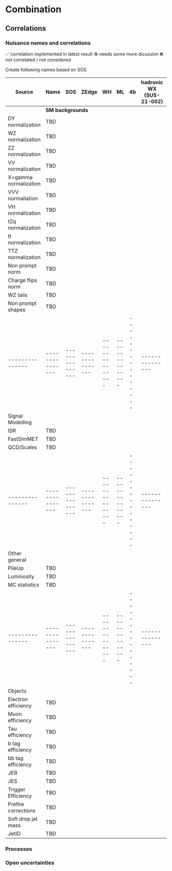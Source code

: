 # Combination

## Correlations

### Nuisance names and correlations

:white_check_mark: correlation implemented in latest result
:recycle: needs some more dicussion
:x: not correlated / not considered

Create following names based on SOS

|	Source	|	Name	|	SOS	|	ZEdge	|	WH	|	ML	|	4b	|	hadronic WX (SUS-21-002)	|	Comment	|	Correlation implemented	|
|	---------------	|	---------------	|	---------------	|	---------------	|	---------------	|	---------------	|		---------------|---------------|	---------------	|	---------------	|
|	<td colspan=10> **SM backgrounds**
|	DY normalization	|	TBD	|		|		|		|		|		|		|		|		|
|	WZ normalization	|	TBD	|		|		|		|		|		|		|		|		|
|	ZZ normalization	|	TBD	|		|		|		|		|		|		|		|		|
|	VV normalization	|	TBD	|		|		|		|		|		|		|		|		|
|	X+gamma normalization	|	TBD	|		|		|		|		|		|		|		|		|
|	VVV normaliation	|	TBD	|		|		|		|		|		|		|		|		|
|	VH normalization	|	TBD	|		|		|		|		|		|		|		|		|
|	tZq normalization	|	TBD	|		|		|		|		|		|		|		|		|
|	tt normalization	|	TBD	|		|		|		|		|		|		|		|		|
|	TTZ normalization	|	TBD	|		|		|		|		|		|		|		|		|
|	Non prompt norm	|	TBD	|		|		|		|		|		|		|		|		|
|	Charge flips norm	|	TBD	|		|		|		|		|		|		|		|		|
|	WZ tails	|	TBD	|		|		|		|		|		|		|		|		|
|	Non prompt shapes	|	TBD	|		|		|		|		|		|		|		|		|
|	---------------	|	---------------	|	---------------	|	---------------	|	---------------	|	---------------	|		---------------|		---------------|	---------------	|	---------------	|
|	Signal Modelling	|		|		|		|		|		|		|		|		|		|
|	ISR	|	TBD	|		|		|		|		|		|		|		|		|
|	FastSimMET	|	TBD	|		|		|		|		|		|		|		|		|
|	QCD/Scales	|	TBD	|		|		|		|		|		|		|		|		|
|	---------------	|	---------------	|	---------------	|	---------------	|	---------------	|	---------------	|		---------------|		---------------|	---------------	|	---------------	|
|	Other general	|		|		|		|		|		|		|		|		|		|
|	PileUp	|	TBD	|		|		|		|		|		|		|		|		|
|	Luminosity	|	TBD	|		|		|		|		|		|		|		|		|
|	MC statistics	|	TBD	|		|		|		|		|		|		|		|		|
|	---------------	|	---------------	|	---------------	|	---------------	|	---------------	|	---------------	|		---------------|		---------------|	---------------	|	---------------	|	|
|	Objects	|		|		|		|		|		|		|		|		|		|
|	Electron efficiency	|	TBD	|		|		|		|		|		|		|		|		|
|	Muon efficiency	|	TBD	|		|		|		|		|		|		|		|		|
|	Tau efficiency	|	TBD	|		|		|		|		|		|		|		|		|
|	b tag efficiency	|	TBD	|		|		|		|		|		|		|		|		|
|	bb tag efficiency	|	TBD	|		|		|		|		|		|		|		|		|
|	JER	|	TBD	|		|		|		|		|		|		|		|		|
|	JES	|	TBD	|		|		|		|		|		|		|		|		|
|	Trigger Efficiency	|	TBD	|		|		|		|		|		|		|		|		|
|	Prefire corrections	|	TBD	|		|		|		|		|		|		|		|		|
|	Soft drop jet mass	|	TBD	|		|		|		|		|		|		|		|		|
|	JetID	|	TBD	|		|		|		|		|		|		|		|		|

### Processes

### Open uncertainties
